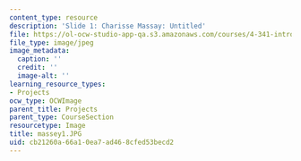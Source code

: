 ```yaml
---
content_type: resource
description: 'Slide 1: Charisse Massay: Untitled'
file: https://ol-ocw-studio-app-qa.s3.amazonaws.com/courses/4-341-introduction-to-photography-fall-2002/cb21260a66a10ea7ad468cfed53becd2_massey1.JPG
file_type: image/jpeg
image_metadata:
  caption: ''
  credit: ''
  image-alt: ''
learning_resource_types:
- Projects
ocw_type: OCWImage
parent_title: Projects
parent_type: CourseSection
resourcetype: Image
title: massey1.JPG
uid: cb21260a-66a1-0ea7-ad46-8cfed53becd2
---
```


